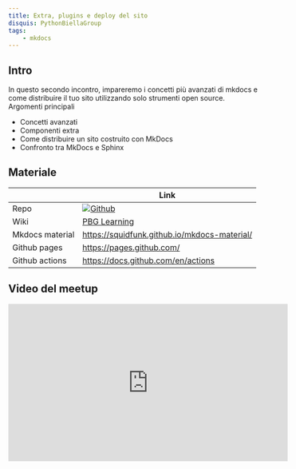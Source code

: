 ```yaml
---
title: Extra, plugins e deploy del sito
disquis: PythonBiellaGroup
tags:
    - mkdocs
---
```


## Intro

In questo secondo incontro, impareremo i concetti più avanzati di mkdocs e come distribuire il tuo sito utilizzando solo strumenti open source.
Argomenti principali

* Concetti avanzati
* Componenti extra
* Come distribuire un sito costruito con MkDocs
* Confronto tra MkDocs e Sphinx

## Materiale

| | Link |
|----------|----------|
| Repo     | [![Github](https://img.shields.io/badge/GitHub-181717.svg?style=for-the-badge&logo=GitHub&logoColor=white)](https://github.com/PythonBiellaGroup/mkdocs-tutorial) |
| Wiki   | [PBG Learning](https://pythonbiellagroup.it/learning/mkdocs_tutorial/)|
| Mkdocs material  | https://squidfunk.github.io/mkdocs-material/|
| Github pages  | https://pages.github.com/|
| Github actions | https://docs.github.com/en/actions|
## Video del meetup

<iframe width="560" height="315" src="https://www.youtube.com/embed/mbT5xptiYOo?si=GSIslUeiknjGOqJf" title="YouTube video player" frameborder="0" allow="accelerometer; autoplay; clipboard-write; encrypted-media; gyroscope; picture-in-picture; web-share" allowfullscreen></iframe>